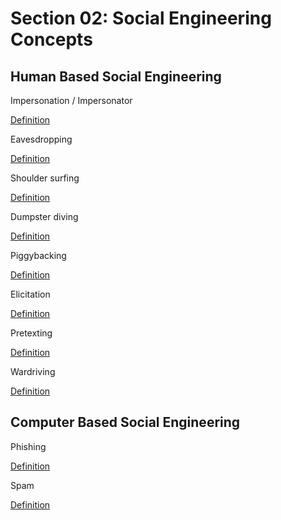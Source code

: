# Section 02: Social Engineering Concepts

## Human Based Social Engineering
Impersonation / Impersonator

[Definition](../definitions/definitions_I.md#impersonation)

Eavesdropping

[Definition](../definitions/definitions_E.md#eavesdropping)

Shoulder surfing

[Definition](../definitions/definitions_S.md#shoulder-surfing)

Dumpster diving

[Definition](../definitions/definitions_D.md#dumpster-diving)

Piggybacking

[Definition](../definitions/definitions_P.md#piggybacking)

Elicitation
 
[Definition](../definitions/definitions_E.md#elicitation)

Pretexting

[Definition](../definitions/definitions_P.md#pretexting)

Wardriving

[Definition](../definitions/definitions_W.md#wardriving)

## Computer Based Social Engineering
Phishing

[Definition](../definitions/definitions_P.md#phishing)

Spam

[Definition](../definitions/definitions_S.md#spam)
